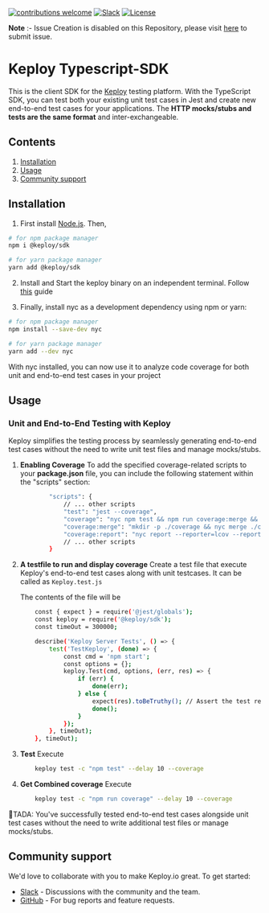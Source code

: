[![contributions welcome](https://img.shields.io/badge/contributions-welcome-brightgreen?logo=github)](CODE_OF_CONDUCT.md)
[![Slack](.github/slack.svg)](https://join.slack.com/t/keploy/shared_invite/zt-12rfbvc01-o54cOG0X1G6eVJTuI_orSA)
[![License](.github/License-Apache_2.0-blue.svg)](https://opensource.org/licenses/Apache-2.0)

**Note** :- Issue Creation is disabled on this Repository, please visit [here](https://github.com/keploy/keploy/issues/new/choose) to submit issue.

# Keploy Typescript-SDK
This is the client SDK for the [Keploy](https://github.com/keploy/keploy) testing platform. With the TypeScript SDK, you can test both your existing unit test cases in Jest and create new end-to-end test cases for your applications.
The **HTTP mocks/stubs and tests are the same format** and inter-exchangeable.

## Contents
1. [Installation](#installation)
2. [Usage](#usage)
3. [Community support](#community-support)

## Installation
1. First install [Node.js](https://nodejs.org/en/download). Then,
```bash
# for npm package manager
npm i @keploy/sdk
```
```bash
# for yarn package manager
yarn add @keploy/sdk
```

2. Install and Start the keploy binary on an independent terminal. Follow [this](https://github.com/keploy/keploy#quick-installation) guide

3. Finally, install nyc as a development dependency using npm or yarn:
```bash
# for npm package manager
npm install --save-dev nyc
```
```bash
# for yarn package manager
yarn add --dev nyc
```
With nyc installed, you can now use it to analyze code coverage for both unit and end-to-end test cases in your project

## Usage
### Unit and End-to-End Testing with Keploy
Keploy simplifies the testing process by seamlessly generating end-to-end test cases without the need to write unit test files and manage mocks/stubs.

 1. **Enabling Coverage** 
    To add the specified coverage-related scripts to your <b>package.json</b> file, you can include the following statement within the "scripts" section:
    ``` bash
            "scripts": {
                // ... other scripts
                "test": "jest --coverage",
                "coverage": "nyc npm test && npm run coverage:merge && npm run coverage:report",
                "coverage:merge": "mkdir -p ./coverage && nyc merge ./coverage .nyc_output/out.json",
                "coverage:report": "nyc report --reporter=lcov --reporter=text"
                // ... other scripts
            }
    ```
 2. **A testfile to run and display coverage**
    Create a test file that execute Keploy's end-to-end test cases along with unit testcases.  It can be called as ```Keploy.test.js```

    The contents of the file will be
    ```bash
        const { expect } = require('@jest/globals');
        const keploy = require('@keploy/sdk');
        const timeOut = 300000;

        describe('Keploy Server Tests', () => {
            test('TestKeploy', (done) => {
                const cmd = 'npm start';
                const options = {};
                keploy.Test(cmd, options, (err, res) => { 
                    if (err) {
                        done(err);
                    } else {
                        expect(res).toBeTruthy(); // Assert the test result
                        done();
                    }
                });
            }, timeOut);
        }, timeOut);
    ```
3. **Test** 
    Execute
    ```bash
        keploy test -c "npm test" --delay 10 --coverage
    ```

4. **Get Combined coverage**
    Execute
    ```bash
        keploy test -c "npm run coverage" --delay 10 --coverage
    ```

🎉TADA: You've successfully tested end-to-end test cases alongside unit test cases without the need to write additional test files or manage mocks/stubs.
    

## Community support
We'd love to collaborate with you to make Keploy.io great. To get started:
* [Slack](https://join.slack.com/t/keploy/shared_invite/zt-12rfbvc01-o54cOG0X1G6eVJTuI_orSA) - Discussions with the community and the team.
* [GitHub](https://github.com/keploy/keploy/issues) - For bug reports and feature requests.
